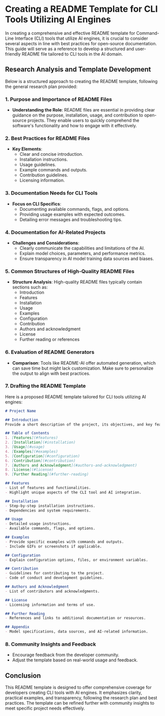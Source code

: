 # Creating a README Template for CLI Tools Utilizing AI Engines

In creating a comprehensive and effective README template for Command-Line Interface (CLI) tools that utilize AI engines, it is crucial to consider several aspects in line with best practices for open-source documentation. This guide will serve as a reference to develop a structured and user-friendly README file tailored to CLI tools in the AI domain.

## Research Analysis and Template Development

Below is a structured approach to creating the README template, following the general research plan provided:

### 1. Purpose and Importance of README Files
- **Understanding the Role**: README files are essential in providing clear guidance on the purpose, installation, usage, and contribution to open-source projects. They enable users to quickly comprehend the software's functionality and how to engage with it effectively.

### 2. Best Practices for README Files
- **Key Elements**: 
  - Clear and concise introduction.
  - Installation instructions.
  - Usage guidelines.
  - Example commands and outputs.
  - Contribution guidelines.
  - Licensing information.

### 3. Documentation Needs for CLI Tools
- **Focus on CLI Specifics**:
  - Documenting available commands, flags, and options.
  - Providing usage examples with expected outcomes.
  - Detailing error messages and troubleshooting tips.

### 4. Documentation for AI-Related Projects
- **Challenges and Considerations**:
  - Clearly communicate the capabilities and limitations of the AI.
  - Explain model choices, parameters, and performance metrics.
  - Ensure transparency in AI model training data sources and biases.

### 5. Common Structures of High-Quality README Files
- **Structure Analysis**: High-quality README files typically contain sections such as:
  - Introduction
  - Features
  - Installation
  - Usage
  - Examples
  - Configuration
  - Contribution
  - Authors and acknowledgment
  - License
  - Further reading or references

### 6. Evaluation of README Generators
- **Comparison**: Tools like README-AI offer automated generation, which can save time but might lack customization. Make sure to personalize the output to align with best practices.

### 7. Drafting the README Template

Here is a proposed README template tailored for CLI tools utilizing AI engines:

```markdown
# Project Name

## Introduction
Provide a short description of the project, its objectives, and key features.

## Table of Contents
1. [Features](#features)
2. [Installation](#installation)
3. [Usage](#usage)
4. [Examples](#examples)
5. [Configuration](#configuration)
6. [Contribution](#contribution)
7. [Authors and Acknowledgment](#authors-and-acknowledgment)
8. [License](#license)
9. [Further Reading](#further-reading)

## Features
- List of features and functionalities.
- Highlight unique aspects of the CLI tool and AI integration.

## Installation
- Step-by-step installation instructions.
- Dependencies and system requirements.

## Usage
- Detailed usage instructions.
- Available commands, flags, and options.

## Examples
- Provide specific examples with commands and outputs.
- Include GIFs or screenshots if applicable.

## Configuration
- Explain configuration options, files, or environment variables.

## Contribution
- Guidelines for contributing to the project.
- Code of conduct and development guidelines.

## Authors and Acknowledgment
- List of contributors and acknowledgments.

## License
- Licensing information and terms of use.

## Further Reading
- References and links to additional documentation or resources.

## Appendix
- Model specifications, data sources, and AI-related information.
```

### 8. Community Insights and Feedback
- Encourage feedback from the developer community.
- Adjust the template based on real-world usage and feedback.

## Conclusion

This README template is designed to offer comprehensive coverage for developers creating CLI tools with AI engines. It emphasizes clarity, practical examples, and transparency, following the research plan and best practices. The template can be refined further with community insights to meet specific project needs effectively.